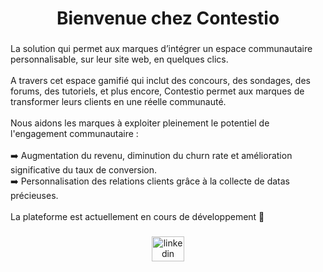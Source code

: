 <h1 align="center">Bienvenue chez Contestio</h1>

###

<p align="left">La solution qui permet aux marques d’intégrer un espace communautaire personnalisable, sur leur site web, en quelques clics.<br><br>A travers cet espace gamifié qui inclut des concours, des sondages, des forums, des tutoriels, et plus encore, Contestio permet aux marques de transformer leurs clients en une réelle communauté.<br><br>Nous aidons les marques à exploiter pleinement le potentiel de l'engagement communautaire : <br><br>➡️ Augmentation du revenu, diminution du churn rate et amélioration significative du taux de conversion.<br>➡️ Personnalisation des relations clients grâce à la collecte de datas précieuses.<br><br>La plateforme est actuellement en cours de développement 🔅</p>

###

<div align="center">
  <a href="https://www.linkedin.com/company/contestio/about/" target="_blank">
    <img src="https://raw.githubusercontent.com/maurodesouza/profile-readme-generator/master/src/assets/icons/social/linkedin/default.svg" width="52" height="40" alt="linkedin logo"  />
  </a>
</div>

###
